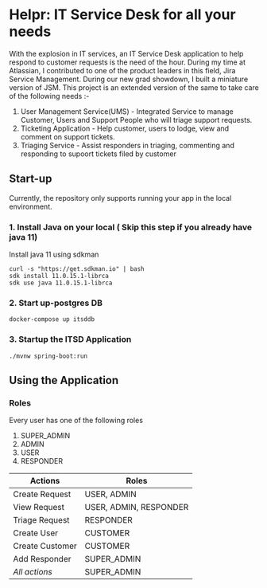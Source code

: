 # Helpr: IT Service Desk for all your needs

With the explosion in IT services, an IT Service Desk application to help respond to customer requests is the need of the hour. During my time at Atlassian, I contributed to one of the product leaders in this field, Jira Service Management. During our new grad showdown, I built a miniature version of JSM. This project is an extended version of the same to take care of the following needs :-
1. User Management Service(UMS) - Integrated Service to manage Customer, Users and Support People who will triage support requests.
2. Ticketing Application - Help customer, users to lodge, view and comment on support tickets. 
3. Triaging Service - Assist responders in triaging, commenting and responding to supoort tickets filed by customer

## Start-up
Currently, the repository only supports running your app in the local environment. 

### 1. Install Java on your local ( Skip this step if you already have java 11)
Install java 11 using sdkman

``` 
curl -s "https://get.sdkman.io" | bash
sdk install 11.0.15.1-librca
sdk use java 11.0.15.1-librca
```

### 2. Start up-postgres DB

```
docker-compose up itsddb
```

### 3. Startup the ITSD Application

```
./mvnw spring-boot:run  
```

## Using the Application

### Roles
Every user has one of the following roles
1. SUPER_ADMIN
2. ADMIN
3. USER
4. RESPONDER

| Actions         | Roles                  |
|-----------------|------------------------|
| Create Request  | USER, ADMIN            |
| View Request    | USER, ADMIN, RESPONDER |
| Triage Request  | RESPONDER              |
| Create User     | CUSTOMER               |
| Create Customer | CUSTOMER               |
| Add Responder   | SUPER_ADMIN            |
| *All actions*   | SUPER_ADMIN            |




